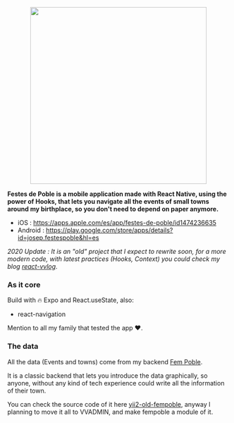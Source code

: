 
<p align="center">
  <img width="400px" src="https://github.com/jvidalv/react-native-festes-de-poble/blob/master/assets/images/logo.png?raw=true">
</p>

**Festes de Poble is a mobile application made with React Native, using the power of Hooks, that lets you navigate all the events of small towns around my birthplace,
so you don't need to depend on paper anymore.**
- iOS : https://apps.apple.com/es/app/festes-de-poble/id1474236635
- Android : https://play.google.com/store/apps/details?id=josep.festespoble&hl=es

_2020 Update : It is an "old" project that I expect to rewrite soon, for a more modern code, with latest practices
(Hooks, Context) you could check my blog [react-vvlog](https://github.com/jvidalv/react-vvlog)_.
### As it core

Build with 🔥 Expo and React.useState, also:

- react-navigation

Mention to all my family that tested the app ♥. 

### The data

All the data (Events and towns) come from my backend [Fem Poble](https://www.fempoble.app).

It is a classic backend that lets you introduce the data graphically, so anyone, without any kind of tech
experience could write all the information of their town.

You can check the source code of it here [yii2-old-fempoble](https://github.com/jvidalv/yii2-old-fempoble), anyway I planning
to move it all to VVADMIN, and make fempoble a module of it. 